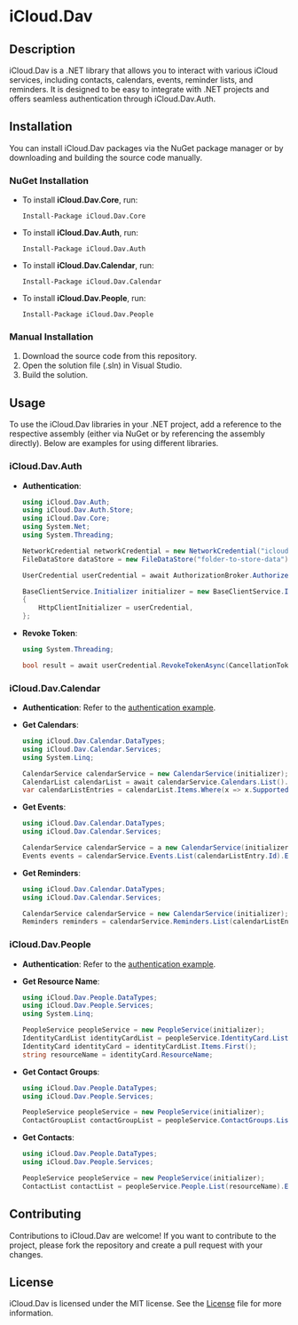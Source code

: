 
# iCloud.Dav

## Description
iCloud.Dav is a .NET library that allows you to interact with various iCloud services, including contacts, calendars, events, reminder lists, and reminders. It is designed to be easy to integrate with .NET projects and offers seamless authentication through iCloud.Dav.Auth.

## Installation

You can install iCloud.Dav packages via the NuGet package manager or by downloading and building the source code manually.

### NuGet Installation

- To install **iCloud.Dav.Core**, run:
  ```
  Install-Package iCloud.Dav.Core
  ```
- To install **iCloud.Dav.Auth**, run:
  ```
  Install-Package iCloud.Dav.Auth
  ```
- To install **iCloud.Dav.Calendar**, run:
  ```
  Install-Package iCloud.Dav.Calendar
  ```
- To install **iCloud.Dav.People**, run:
  ```
  Install-Package iCloud.Dav.People
  ```

### Manual Installation

1. Download the source code from this repository.
2. Open the solution file (.sln) in Visual Studio.
3. Build the solution.

## Usage

To use the iCloud.Dav libraries in your .NET project, add a reference to the respective assembly (either via NuGet or by referencing the assembly directly). Below are examples for using different libraries.

### iCloud.Dav.Auth

- **Authentication**:
  ```cs
  using iCloud.Dav.Auth;
  using iCloud.Dav.Auth.Store;
  using iCloud.Dav.Core;
  using System.Net;
  using System.Threading;
  
  NetworkCredential networkCredential = new NetworkCredential("icloud-email", "app-specific-password");
  FileDataStore dataStore = new FileDataStore("folder-to-store-data");
  
  UserCredential userCredential = await AuthorizationBroker.AuthorizeAsync("file-to-store-user-credentials", networkCredential, dataStore, CancellationToken.None);
  
  BaseClientService.Initializer initializer = new BaseClientService.Initializer()
  {
      HttpClientInitializer = userCredential,
  };
  ```

- **Revoke Token**:
  ```cs
  using System.Threading;
  
  bool result = await userCredential.RevokeTokenAsync(CancellationToken.None);
  ```

### iCloud.Dav.Calendar

- **Authentication**: Refer to the [authentication example](#iclouddavauth).
  
- **Get Calendars**:
  ```cs
  using iCloud.Dav.Calendar.DataTypes;
  using iCloud.Dav.Calendar.Services;
  using System.Linq;
  
  CalendarService calendarService = new CalendarService(initializer);
  CalendarList calendarList = await calendarService.Calendars.List().Execute();
  var calendarListEntries = calendarList.Items.Where(x => x.SupportedCalendarComponents.Contains("VEVENT"));
  ```

- **Get Events**:
  ```cs
  using iCloud.Dav.Calendar.DataTypes;
  using iCloud.Dav.Calendar.Services;
  
  CalendarService calendarService = a new CalendarService(initializer);
  Events events = calendarService.Events.List(calendarListEntry.Id).Execute();
  ```

- **Get Reminders**:
  ```cs
  using iCloud.Dav.Calendar.DataTypes;
  using iCloud.Dav.Calendar.Services;
  
  CalendarService calendarService = new CalendarService(initializer);
  Reminders reminders = calendarService.Reminders.List(calendarListEntry.Id).Execute();
  ```

### iCloud.Dav.People

- **Authentication**: Refer to the [authentication example](#iclouddavauth).
  
- **Get Resource Name**:
  ```cs
  using iCloud.Dav.People.DataTypes;
  using iCloud.Dav.People.Services;
  using System.Linq;
  
  PeopleService peopleService = new PeopleService(initializer);
  IdentityCardList identityCardList = peopleService.IdentityCard.List().Execute();
  IdentityCard identityCard = identityCardList.Items.First();
  string resourceName = identityCard.ResourceName;
  ```
  
- **Get Contact Groups**:
  ```cs
  using iCloud.Dav.People.DataTypes;
  using iCloud.Dav.People.Services;
  
  PeopleService peopleService = new PeopleService(initializer);
  ContactGroupList contactGroupList = peopleService.ContactGroups.List(resourceName).Execute();
  ```

- **Get Contacts**:
  ```cs
  using iCloud.Dav.People.DataTypes;
  using iCloud.Dav.People.Services;
  
  PeopleService peopleService = new PeopleService(initializer);
  ContactList contactList = peopleService.People.List(resourceName).Execute();
  ```

## Contributing

Contributions to iCloud.Dav are welcome! If you want to contribute to the project, please fork the repository and create a pull request with your changes.

## License

iCloud.Dav is licensed under the MIT license. See the [License](../License) file for more information.
